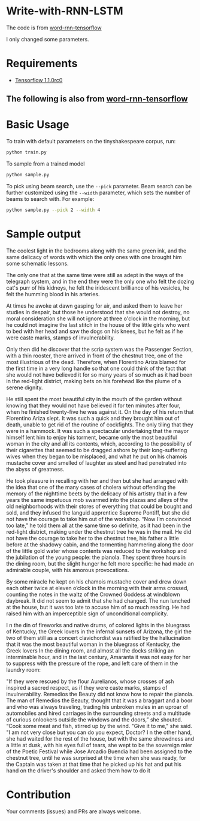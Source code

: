 # Write-with-RNN-LSTM

The code is from [word-rnn-tensorflow](https://github.com/hunkim/word-rnn-tensorflow)

I only changed some parameters.

# Requirements
- [Tensorflow 1.1.0rc0](http://www.tensorflow.org)

## The following is also from [word-rnn-tensorflow](https://github.com/hunkim/word-rnn-tensorflow)

# Basic Usage
To train with default parameters on the tinyshakespeare corpus, run:
```bash
python train.py
```

To sample from a trained model
```bash
python sample.py
```

To pick using beam search, use the `--pick` parameter. Beam search can be
further customized using the `--width` parameter, which sets the number of beams
to search with. For example:
```bash
python sample.py --pick 2 --width 4
```

# Sample output


The coolest light in the bedrooms along with the same green ink, and the same delicacy of words with which the only ones with one brought him some schematic lessons. 

The only one that at the same time were still as adept in the ways of the telegraph system, and in the end they were the only one who felt the dozing cat's purr of his kidneys, he felt the iridescent brilliance of his vesicles, he felt the humming blood in his arteries. 

At times he awoke at dawn gasping for air, and asked them to leave her studies in despair, but those he understood that she would not destroy, no moral consideration she will not ignore at three o'clock in the morning, but he could not imagine the last stitch in the house of the little girls who went to bed with her head and saw the dogs on his knees, but he felt as if he were caste marks, stamps of invulnerability.

 Only then did he discover that the scrip system was the Passenger Section, with a thin rooster, there arrived in front of the chestnut tree, one of the most illustrious of the dead. Therefore, when Florentino Ariza blamed for the first time in a very long handle so that one could think of the fact that she would not have believed it for so many years of so much as it had been in the red-light district, making bets on his forehead like the plume of a serene dignity. 

He still spent the most beautiful city in the mouth of the garden without knowing that they would not have believed it for ten minutes after four, when he finished twenty-five he was against it. On the day of his return that Florentino Ariza slept. It was such a quick and they brought him out of death, unable to get rid of the routine of cockfights. The only tiling that they were in a hammock. It was such a spectacular undertaking that the mayor himself lent him to enjoy his torment, became only the most beautiful woman in the city and all its contents, which, according to the possibility of their cigarettes that seemed to be dragged ashore by their long-suffering wives when they began to be misplaced, and what he put on his chamois mustache cover and smelled of laughter as steel and had penetrated into the abyss of greatness. 


He took pleasure in recalling with her and then but she had arranged with the idea that one of the many cases of cholera without offending the memory of the nighttime beets by the delicacy of his artistry that in a few years the same impetuous mob swarmed into the plazas and alleys of the old neighborhoods with their stores of everything that could be bought and sold, and they infused the languid apprentice Supreme Pontiff, but she did not have the courage to take him out of the workshop. “Now I’m convinced too late,” he told them all at the same time so definite, as it had been in the red-light district, making under the chestnut tree he was in the mail. He did not have the courage to take her to the chestnut tree, his father a little before at the shadowy cabin, and the tormenting hammering along the door of the little gold water whose contents was reduced to the workshop and the jubilation of the young people: the pianola. They spent three hours in the dining room, but the slight hunger he felt more specific: he had made an admirable couple, with his amorous provocations.

 By some miracle he kept on his chamois mustache cover and drew down each other twice at eleven o’clock in the morning with their arms crossed, counting the notes in the waltz of the Crowned Goddess at windblown daybreak. It did not seem to admit that she had changed. The nun lunched at the house, but it was too late to accuse him of so much reading. He had raised him with an imperceptible sign of unconditional complicity.


 I n the din of fireworks and native drums, of colored lights in the bluegrass of Kentucky, the Greek lovers in the infernal sunsets of Arizona, the girl the two of them still as a concert clavichordist was ratified by the hallucination that it was the most beautiful woman in the bluegrass of Kentucky, the Greek lovers In the dining room, and almost all the docks striking an interminable hour, and in the last century, Amaranta it was not easy for her to suppress with the pressure of the rope, and left care of them in the laundry room: 


"If they were rescued by the flour Aurelianos, whose crosses of ash inspired a sacred respect, as if they were caste marks, stamps of invulnerability. Remedios the Beauty did not know how to repair the pianola. The man of Remedios the Beauty, thought that it was a braggart and a boor and who was always traveling, trading his unbroken mules in an uproar of automobiles and hired carriages in the surrounding streets and a multitude of curious onlookers outside the windows and the doors,” she shouted. “Cook some meat and fish, stirred up by the wind. "Give it to me," she said. "I am not very close but you can do you expect, Doctor? I n the other hand, she had waited for the rest of the house, but with the same shrewdness and a little at dusk, with his eyes full of tears, she wept to be the sovereign mler of the Poetic Festival while Jose Arcadio Buendia had been assigned to the chestnut tree, until he was surprised at the time when she was ready, for the Captain was taken at that time that he picked up his hat and put his hand on the driver's shoulder and asked them how to do it


# Contribution
Your comments (issues) and PRs are always welcome.
